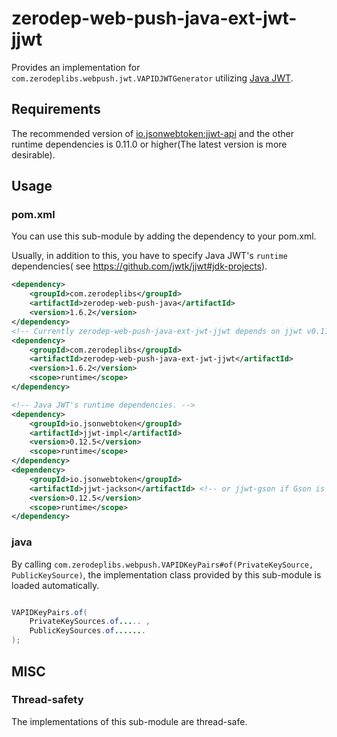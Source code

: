 # zerodep-web-push-java-ext-jwt-jjwt

Provides an implementation for `com.zerodeplibs.webpush.jwt.VAPIDJWTGenerator`
utilizing [Java JWT](https://github.com/jwtk/jjwt).

## Requirements

The recommended version
of [io.jsonwebtoken:jjwt-api](https://mvnrepository.com/artifact/io.jsonwebtoken/jjwt-api) and the
other runtime dependencies is 0.11.0 or higher(The latest version is more desirable).

## Usage

### pom.xml

You can use this sub-module by adding the dependency to your pom.xml.

Usually, in addition to this, you have to specify Java JWT's `runtime` dependencies(
see https://github.com/jwtk/jjwt#jdk-projects).

``` xml
<dependency>
    <groupId>com.zerodeplibs</groupId>
    <artifactId>zerodep-web-push-java</artifactId>
    <version>1.6.2</version>
</dependency>
<!-- Currently zerodep-web-push-java-ext-jwt-jjwt depends on jjwt v0.11.2 -->
<dependency>
    <groupId>com.zerodeplibs</groupId>
    <artifactId>zerodep-web-push-java-ext-jwt-jjwt</artifactId>
    <version>1.6.2</version>
    <scope>runtime</scope>
</dependency>

<!-- Java JWT's runtime dependencies. -->
<dependency>
    <groupId>io.jsonwebtoken</groupId>
    <artifactId>jjwt-impl</artifactId>
    <version>0.12.5</version>
    <scope>runtime</scope>
</dependency>
<dependency>
    <groupId>io.jsonwebtoken</groupId>
    <artifactId>jjwt-jackson</artifactId> <!-- or jjwt-gson if Gson is preferred -->
    <version>0.12.5</version>
    <scope>runtime</scope>
</dependency>
```

### java

By calling `com.zerodeplibs.webpush.VAPIDKeyPairs#of(PrivateKeySource, PublicKeySource)`, the
implementation class provided by this sub-module is loaded automatically.

``` java

VAPIDKeyPairs.of(
    PrivateKeySources.of..... ,
    PublicKeySources.of.......
);

```

## MISC

### Thread-safety

The implementations of this sub-module are thread-safe.


